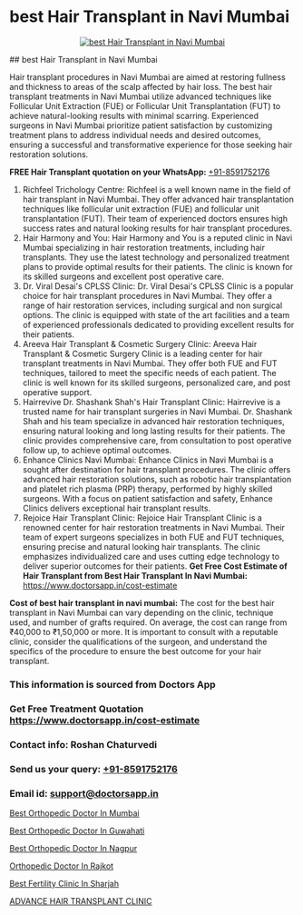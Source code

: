 # best Hair Transplant in Navi Mumbai

<p align="center">
  <a href="https://doctorsapp.co.in/treatment/hair-transplant">
    <img src="https://doctorsapp.co.in/uploads/treatment_image/transplant.jpg" alt="best Hair Transplant in Navi Mumbai">
  </a>
</p>
## best Hair Transplant in Navi Mumbai

Hair transplant procedures in Navi Mumbai are aimed at restoring fullness and thickness to areas of the scalp affected by hair loss. The best hair transplant treatments in Navi Mumbai utilize advanced techniques like Follicular Unit Extraction (FUE) or Follicular Unit Transplantation (FUT) to achieve natural-looking results with minimal scarring. Experienced surgeons in Navi Mumbai prioritize patient satisfaction by customizing treatment plans to address individual needs and desired outcomes, ensuring a successful and transformative experience for those seeking hair restoration solutions.

**FREE Hair Transplant quotation on your WhatsApp:**  [+91-8591752176](https://api.whatsapp.com/send?phone=8591752176)

1) Richfeel Trichology Centre: Richfeel is a well known name in the field of hair transplant in Navi Mumbai. They offer advanced hair transplantation techniques like follicular unit extraction (FUE) and follicular unit transplantation (FUT). Their team of experienced doctors ensures high success rates and natural looking results for hair transplant procedures.
2) Hair Harmony and You: Hair Harmony and You is a reputed clinic in Navi Mumbai specializing in hair restoration treatments, including hair transplants. They use the latest technology and personalized treatment plans to provide optimal results for their patients. The clinic is known for its skilled surgeons and excellent post operative care.
3) Dr. Viral Desai's CPLSS Clinic: Dr. Viral Desai's CPLSS Clinic is a popular choice for hair transplant procedures in Navi Mumbai. They offer a range of hair restoration services, including surgical and non surgical options. The clinic is equipped with state of the art facilities and a team of experienced professionals dedicated to providing excellent results for their patients.
4) Areeva Hair Transplant & Cosmetic Surgery Clinic: Areeva Hair Transplant & Cosmetic Surgery Clinic is a leading center for hair transplant treatments in Navi Mumbai. They offer both FUE and FUT techniques, tailored to meet the specific needs of each patient. The clinic is well known for its skilled surgeons, personalized care, and post operative support.
5) Hairrevive   Dr. Shashank Shah's Hair Transplant Clinic: Hairrevive is a trusted name for hair transplant surgeries in Navi Mumbai. Dr. Shashank Shah and his team specialize in advanced hair restoration techniques, ensuring natural looking and long lasting results for their patients. The clinic provides comprehensive care, from consultation to post operative follow up, to achieve optimal outcomes.
6) Enhance Clinics   Navi Mumbai: Enhance Clinics in Navi Mumbai is a sought after destination for hair transplant procedures. The clinic offers advanced hair restoration solutions, such as robotic hair transplantation and platelet rich plasma (PRP) therapy, performed by highly skilled surgeons. With a focus on patient satisfaction and safety, Enhance Clinics delivers exceptional hair transplant results.
7) Rejoice Hair Transplant Clinic: Rejoice Hair Transplant Clinic is a renowned center for hair restoration treatments in Navi Mumbai. Their team of expert surgeons specializes in both FUE and FUT techniques, ensuring precise and natural looking hair transplants. The clinic emphasizes individualized care and uses cutting edge technology to deliver superior outcomes for their patients.
**Get Free Cost Estimate of Hair Transplant from Best Hair Transplant In Navi Mumbai:** https://www.doctorsapp.in/cost-estimate

**Cost of best hair transplant in navi mumbai:**
The cost for the best hair transplant in Navi Mumbai can vary depending on the clinic, technique used, and number of grafts required. On average, the cost can range from ₹40,000 to ₹1,50,000 or more. It is important to consult with a reputable clinic, consider the qualifications of the surgeon, and understand the specifics of the procedure to ensure the best outcome for your hair transplant.

### This information is sourced from Doctors App 
### Get Free Treatment Quotation https://www.doctorsapp.in/cost-estimate
### Contact info: Roshan Chaturvedi 
### Send us your query: [+91-8591752176](https://api.whatsapp.com/send?phone=8591752176) 
### Email id: support@doctorsapp.in

[Best Orthopedic Doctor In Mumbai](https://www.linkedin.com/pulse/best-orthopedic-doctor-mumbai-doctorsapp-khulna-z5ehe/?lipi=urn%3Ali%3Apage%3Ad_flagship3_publishing_published%3B6s0HL1EnS62Kk1Ppug3b7A%3D%3D)

[Best Orthopedic Doctor In Guwahati](https://www.linkedin.com/pulse/best-orthopedic-doctor-guwahati-knee-replacement-treatment-w96se?trackingId=bpmLcR1Hf4M2l52g4JnXHg%3D%3D&lipi=urn%3Ali%3Apage%3Ad_flagship3_company_admin%3BII%2FSNcWiSiigR90SV5cfEQ%3D%3D)

[Best Orthopedic Doctor In Nagpur](https://medium.com/@vimalrana22/best-orthopedic-doctor-in-nagpur-828a7e80d2f9)

[Orthopedic Doctor In Rajkot](https://medium.com/@akashbhatt14/orthopedic-doctor-in-rajkot-89aa0913f006)

[Best Fertility Clinic In Sharjah](https://doctors-apps.github.io/doctorsapp/best-fertility-clinic-in-sharjah)

[ADVANCE HAIR TRANSPLANT CLINIC](https://doctors-apps.github.io/doctorsapp/advance-hair-transplant-clinic)

